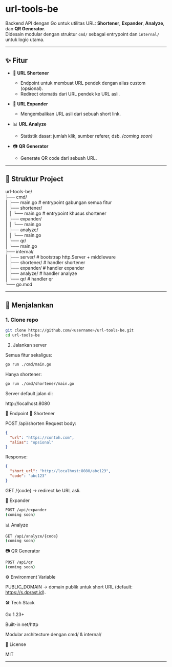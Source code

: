 # url-tools-be

Backend API dengan Go untuk utilitas URL: **Shortener**, **Expander**, **Analyze**, dan **QR Generator**.  
Didesain modular dengan struktur `cmd/` sebagai entrypoint dan `internal/` untuk logic utama.

---

## ✨ Fitur
- 🔗 **URL Shortener**  
  - Endpoint untuk membuat URL pendek dengan alias custom (opsional).
  - Redirect otomatis dari URL pendek ke URL asli.

- 📂 **URL Expander**  
  - Mengembalikan URL asli dari sebuah short link.

- 📊 **URL Analyze**  
  - Statistik dasar: jumlah klik, sumber referer, dsb. *(coming soon)*

- 📷 **QR Generator**  
  - Generate QR code dari sebuah URL.

---

## 📂 Struktur Project

url-tools-be/  
├── cmd/  
│ ├── main.go # entrypoint gabungan semua fitur  
│ ├── shortener/  
│ │ └── main.go # entrypoint khusus shortener  
│ ├── expander/  
│ │ └── main.go  
│ ├── analyze/  
│ │ └── main.go  
│ └── qr/  
│ └── main.go  
├── internal/  
│ ├── server/ # bootstrap http.Server + middleware  
│ ├── shortener/ # handler shortener  
│ ├── expander/ # handler expander  
│ ├── analyze/ # handler analyze  
│ └── qr/ # handler qr  
└── go.mod   

---

## 🚀 Menjalankan

### 1. Clone repo
```bash
git clone https://github.com/<username>/url-tools-be.git
cd url-tools-be

```
2. Jalankan server

Semua fitur sekaligus:

```bash
go run ./cmd/main.go
```


Hanya shortener:
```bash
go run ./cmd/shortener/main.go
```


Server default jalan di:

http://localhost:8080

📌 Endpoint
🔗 Shortener

POST /api/shorten
Request body:

```json
{
  "url": "https://contoh.com",
  "alias": "opsional"
}
```

Response:
```json
{
  "short_url": "http://localhost:8080/abc123",
  "code": "abc123"
}
```


GET /{code} → redirect ke URL asli.

📂 Expander

```bash
POST /api/expander
(coming soon)
```

📊 Analyze
```bash
GET /api/analyze/{code}
(coming soon)
```

📷 QR Generator
```bash
POST /api/qr
(coming soon)
```

⚙️ Environment Variable

PUBLIC_DOMAIN → domain publik untuk short URL (default: https://s.dprast.id).

🛠️ Tech Stack

Go 1.23+

Built-in net/http

Modular architecture dengan cmd/ & internal/

📜 License

MIT


---
